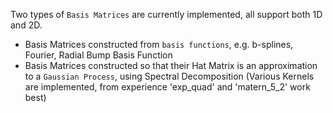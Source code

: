 Two types of `Basis Matrices` are currently implemented, all support both 1D and 2D.
- Basis Matrices constructed from `basis functions`, e.g. b-splines, Fourier, Radial Bump Basis Function
- Basis Matrices constructed so that their Hat Matrix is an approximation to a `Gaussian Process`, using Spectral Decomposition (Various Kernels are implemented, from experience 'exp_quad' and 'matern_5_2' work best)

